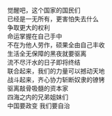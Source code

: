 觉醒吧，这个国家的国民们  
已经是一无所有，更害怕失去什么  
争取更大的权利  
命运掌握在自己手中  
不在为他人劳作，硕果全由自己丰收  
生活全无保障的黑夜就要驱离  
流不尽汗水的日子即将终结  
联合起来，我们的力量可以撼动天地  
战斗起来，齐心协力斩断奴隶的镣铐  
驱离敲骨吸髓的资本家  
四海之内的兄弟姐妹们  
中国要政变
我们要自治
